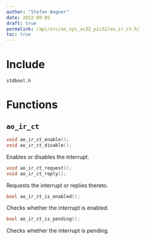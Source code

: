 ```yaml
---
author: "Stefan Wagner"
date: 2022-09-05
draft: true
permalink: /api/src/ao_sys_xc32_pic32/ao_ir_ct.h/
toc: true
---
```


# Include

`stdbool.h`

# Functions

## `ao_ir_ct`

```c
void ao_ir_ct_enable();
void ao_ir_ct_disable();
```

Enables or disables the interrupt.

```c
void ao_ir_ct_request();
void ao_ir_ct_reply();
```

Requests the interrupt or replies thereto.

```c
bool ao_ir_ct_is_enabled();
```

Checks whether the interrupt is enabled.

```c
bool ao_ir_ct_is_pending();
```

Checks whether the interrupt is pending.
